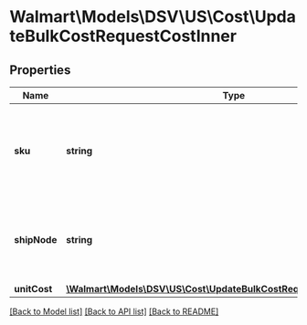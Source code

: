 # Walmart\Models\DSV\US\Cost\UpdateBulkCostRequestCostInner

## Properties

Name | Type | Description | Notes
------------ | ------------- | ------------- | -------------
**sku** | **string** | An arbitrary alphanumeric unique ID, specified by the DSV, which identifies each item. | [optional]
**shipNode** | **string** | This parameter specifies the Distributor ID for which the data should be updated | [optional]
**unitCost** | [**\Walmart\Models\DSV\US\Cost\UpdateBulkCostRequestCostInnerUnitCost**](UpdateBulkCostRequestCostInnerUnitCost.md) |  | [optional]


[[Back to Model list]](./) [[Back to API list]](../../../../../README.md#supported-apis) [[Back to README]](../../../../../README.md)
